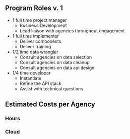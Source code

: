 
## Program Roles v. 1 
* 1 full time project manager 
  * Business Development
  * Lead liaison with agencies throughout engagement
* 1 full time implementer
  * Deliver components 
  * Deliver training 
* 1/2 time data wrangler 
  * Consult agencies on data selection
  * Consult agencies on data cleanup
  * Consult agencies on data api design
* 1/4 time developer 
  * Instantiate 
  * Refine the API stack 
  * Assist with technical questions


## Estimated Costs per Agency 

### Hours 

### Cloud
